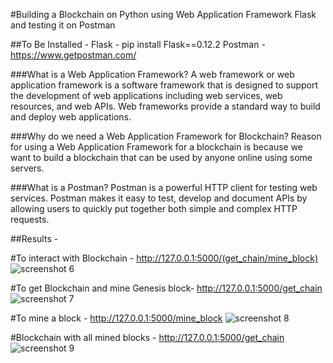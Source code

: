 #Building a Blockchain on Python using Web Application Framework Flask and testing it on Postman

##To Be Installed -
Flask -  pip install Flask==0.12.2
Postman - https://www.getpostman.com/

###What is a Web Application Framework?
A web framework or web application framework is a software framework that is designed to support the 
development of web applications including web services, web resources, and web APIs. Web frameworks provide a
standard way to build and deploy web applications.

###Why do we need a Web Application Framework for Blockchain?
Reason for using a Web Application Framework for a blockchain is because we want to build a blockchain that 
can be used by anyone online using some servers.

###What is a Postman?
Postman is a powerful HTTP client for testing web services. Postman makes it easy to test, develop and 
document APIs by allowing users to quickly put together both simple and complex HTTP requests.

##Results -

#To interact with Blockchain - http://127.0.0.1:5000/(get_chain/mine_block)
![screenshot 6](https://user-images.githubusercontent.com/42892152/53040817-60852780-34a8-11e9-98a6-34effc8103ce.jpg)

#To get Blockchain and mine Genesis block- http://127.0.0.1:5000/get_chain
![screenshot 7](https://user-images.githubusercontent.com/42892152/53040899-9c1ff180-34a8-11e9-979f-925d2ec1f7cd.jpg)

#To mine a block - http://127.0.0.1:5000/mine_block
![screenshot 8](https://user-images.githubusercontent.com/42892152/53040952-b528a280-34a8-11e9-9f3c-d16fd5062a42.jpg)

#Blockchain with all mined blocks - http://127.0.0.1:5000/get_chain
![screenshot 9](https://user-images.githubusercontent.com/42892152/53041134-31bb8100-34a9-11e9-9e4f-b2654f774021.jpg)


